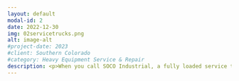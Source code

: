 ```yaml
---
layout: default
modal-id: 2
date: 2022-12-30
img: 02servicetrucks.png
alt: image-alt
#project-date: 2023
#client: Southern Colorado
#category: Heavy Equipment Service & Repair
description: <p>When you call SOCO Industrial, a fully loaded service truck and a qualified technician will be dispatched to your job site. Our truck is equipped with a generator, welder, torch, tools, inventory, and oil exchanging equipment to perform services and repairs. Soon we will have hose crimping equipment as well. Follow us on <a href="https://twitter.com/socoindustrial">Twitter</a> or <a href="https://www.facebook.com/socoindustrial">Facebook</a> to stay up to date.</p><p>We can swap out cylinders, valves, pumps, motors, pneumatic components, electrical components, and more.</p><p>We can troubleshoot your hydraulic, pneumatic, or electrical systems and identify the root cause of the issue and preform the fix. We also offer preventative maintenance scheduling to keep the filters and fluids in your equipment or passenger vehicles at peak performance.</p> <p>We do charge a travel fee for some areas in our territory to help recoup costs associated with fuel, insurance, vehicle maintenance, tires, and the technician's time. Check our Service Area section of the website for more travel fee details.</p>
---
```

